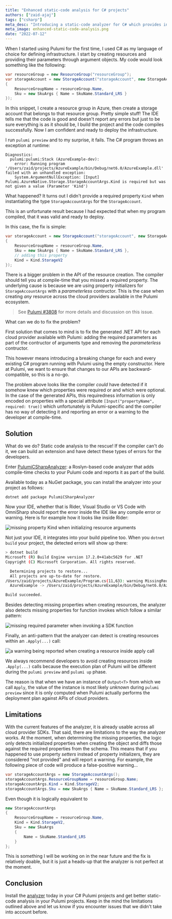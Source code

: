 ```yaml
---
title: "Enhanced static-code analysis for C# projects"
authors: ["zaid-ajaj"]
tags: ["csharp"]
meta_desc: "Introducing a static-code analyzer for C# which provides instant feedback on common mistakes defining Pulumi resources"
meta_image: enhanced-static-code-analysis.png
date: "2022-07-12"
---
```


When I started using Pulumi for the first time, I used C# as my language of choice for defining infrastructure. I start by creating resources and providing their parameters through argument objects. My code would look something like the following:

```cs
var resourceGroup = new ResourceGroup("resourceGroup");
var storageAccount = new StorageAccount("storageAccount", new StorageAccountArgs
{
    ResourceGroupName = resourceGroup.Name,
    Sku = new SkuArgs { Name = SkuName.Standard_LRS }
});
```

In this snippet, I create a resource group in Azure, then create a storage account that belongs to that resource group. Pretty simple stuff! The IDE tells me that the code is good and doesn't report any errors but just to be sure everything is as it should be, I build the project and the code compiles successfully. Now I am confident and ready to deploy the infrastructure.

I run `pulumi preview` and to my surprise, it fails. The C# program throws an exception at runtime:

```
Diagnostics:
  pulumi:pulumi:Stack (AzureExample-dev):
    error: Running program '/Users/zaid/projects/AzureExample/bin/Debug/net6.0/AzureExample.dll' failed with an unhandled exception:
    System.ArgumentNullException: [Input] Pulumi.AzureNative.Storage.StorageAccountArgs.Kind is required but was not given a value (Parameter 'Kind')
```

What happened? It turns out I didn't provide a required property `Kind` when instantiating the type `StorageAccountArgs` for the `StorageAccount`.

This is an unfortunate result because I had expected that when my  program compiled, that it was valid and ready to deploy.

In this case, the fix is simple:

```cs
var storageAccount = new StorageAccount("storageAccount", new StorageAccountArgs
{
    ResourceGroupName = resourceGroup.Name,
    Sku = new SkuArgs { Name = SkuName.Standard_LRS },
    // adding this property
    Kind = Kind.StorageV2
});
```

There is a bigger problem in the API of the resource creation. The compiler should tell you at compile-time that you missed a required property. The underlying cause is because we are using property initializers for `StorageAccountArgs` with a _parameterless_ contructor. This is the case when creating _any_ resource across the cloud providers available in the Pulumi ecosystem.

> See [Pulumi #3808](https://github.com/pulumi/pulumi/issues/3808) for more details and discussion on this issue.

What can we do to fix the problem?

First solution that comes to mind is to fix the generated .NET API for each cloud provider available with Pulumi: adding the required parameters as part of the contructor of arguments type and removing the _parameterless_ contructor.

This however means introducing a breaking change for each and every existing C# program running with Pulumi using the empty constructor. Here at Pulumi, we want to ensure that changes to our APIs are backward-compatible, so this is a no-go.

The problem above looks like the compiler _could_ have detected if it somehow knew which properties were required or and which were optional. In the case of the generated APIs, this requiredness information is only encoded on properties with a special attribute `[Input("propertyName", required: true)]` which unfortunately is Pulumi-specific and the compiler has no way of detecting it and reporting an error or a warning to the developer at compile-time.

## Solution

What do we do? Static code analysis to the rescue! If the compiler can't do it, we can build an extension and have detect these types of errors for the developers.

Enter [PulumiCSharpAnalyzer](https://github.com/Zaid-Ajaj/pulumi-csharp-analyzer): a Roslyn-based code analyzer that adds compile-time checks to your Pulumi code and reports it as part of the build.

Available today as a NuGet package, you can install the analyzer into your project as follows:

```
dotnet add package PulumiCSharpAnalyzer
```

Now your IDE, whether that is Rider, Visual Studio or VS Code with OmniSharp should report the error inside the IDE like any compile error or warning. Here is for example how it looks like inside Rider:

![missing property Kind when initializing resource arguments](./missing-kind-property.png)

Not just your IDE, it integrates into your build pipeline too. When you `dotnet build` your project, the detected errors will show up there:

```bash
> dotnet build
Microsoft (R) Build Engine version 17.2.0+41abc5629 for .NET
Copyright (C) Microsoft Corporation. All rights reserved.

  Determining projects to restore...
  All projects are up-to-date for restore.
/Users/zaid/projects/AzureExample/Program.cs(11,63): warning MissingRequiredProperty: Missing required property Kind when initializing properties of type StorageAccountArgs [/Users/zaid/projects/AzureExample/AzureExample.csproj]
  AzureExample -> /Users/zaid/projects/AzureExample/bin/Debug/net6.0/AzureExample.dll

Build succeeded.
```

Besides detecting missing properties when creating resources, the analyzer also detects missing properties for function invokes which follow a similar pattern:

![missing required parameter when invoking a SDK function](./error-missing-required-properties-function-invokes.png)

Finally, an anti-pattern that the analyzer can detect is creating resources within an `.Apply(...)` call:

![a warning being reported when creating a resource inside apply call](./resource-inside-apply.png)

We always recommend developers to avoid creating resources inside `.Apply(...)` calls because the execution plan of Pulumi will be different during the `pulumi preview` and `pulumi up` phase.

The reason is that when we have an instance of `Output<T>` from which we call `Apply`, the value of the instance is most likely _unknown_ during `pulumi preview` since it is only computed when Pulumi actually performs the deployment plan against APIs of cloud providers.

## Limitations

With the current features of the analyzer, it is already usable across all cloud provider SDKs. That said, there are limitations to the way the analyzer works. At the moment, when determining the missing properties, the logic only detects initialized properties when creating the object and diffs those against the required properties from the schema. This means that if you happened to use property _setters_ instead of property initializers, they are considered "not provided" and will report a warning. For example, the following piece of code will produce a false-positive warning...

```cs
var storageAccountArgs = new StorageAccountArgs();
storageAccountArgs.ResourceGroupName = resourceGroup.Name;
storageAccountArgs.Kind = Kind.StorageV2;
storageAccountArgs.Sku = new SkuArgs { Name = SkuName.Standard_LRS };
```

Even though it is logically equivalent to

```cs
new StorageAccountArgs
{
    ResourceGroupName = resourceGroup.Name,
    Kind = Kind.StorageV2,
    Sku = new SkuArgs
    {
        Name = SkuName.Standard_LRS
    }
};
```

This is something I will be working on in the near future and the fix is relatively doable, but it is just a heads-up that the analyzer is not perfect at the moment.

## Conclusion

Install the [analyzer](https://github.com/Zaid-Ajaj/pulumi-csharp-analyzer) today in your C# Pulumi projects and get better static-code analysis in your Pulumi projects. Keep in the mind the limitations outlined above and let us know if you encounter issues that we didn't take into account before.
